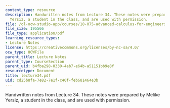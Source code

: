```yaml
---
content_type: resource
description: Handwritten notes from Lecture 34. These notes were prepared by Melike
  Yersiz, a student in the class, and are used with permission.
file: /ol-ocw-studio-app/courses/18-075-advanced-calculus-for-engineers-fall-2004/cd25b8fa7e827e1fc40ffeb681464e3b_lecture34.pdf
file_size: 195566
file_type: application/pdf
learning_resource_types:
- Lecture Notes
license: https://creativecommons.org/licenses/by-nc-sa/4.0/
ocw_type: OCWFile
parent_title: Lecture Notes
parent_type: CourseSection
parent_uid: b4fba298-0330-4ab7-e64b-a51151bb9e8f
resourcetype: Document
title: lecture34.pdf
uid: cd25b8fa-7e82-7e1f-c40f-feb681464e3b
---
```

Handwritten notes from Lecture 34. These notes were prepared by Melike Yersiz, a student in the class, and are used with permission.